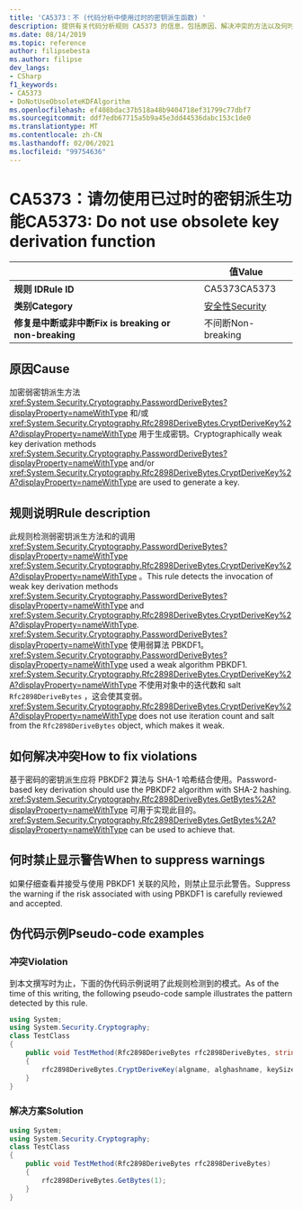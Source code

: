 ```yaml
---
title: 'CA5373：不 (代码分析中使用过时的密钥派生函数) '
description: 提供有关代码分析规则 CA5373 的信息，包括原因、解决冲突的方法以及何时取消显示。
ms.date: 08/14/2019
ms.topic: reference
author: filipsebesta
ms.author: filipse
dev_langs:
- CSharp
f1_keywords:
- CA5373
- DoNotUseObsoleteKDFAlgorithm
ms.openlocfilehash: ef408bdac37b518a48b9404718ef31799c77dbf7
ms.sourcegitcommit: ddf7edb67715a5b9a45e3dd44536dabc153c1de0
ms.translationtype: MT
ms.contentlocale: zh-CN
ms.lasthandoff: 02/06/2021
ms.locfileid: "99754636"
---
```

# <a name="ca5373-do-not-use-obsolete-key-derivation-function"></a><span data-ttu-id="17425-103">CA5373：请勿使用已过时的密钥派生功能</span><span class="sxs-lookup"><span data-stu-id="17425-103">CA5373: Do not use obsolete key derivation function</span></span>

| | <span data-ttu-id="17425-104">值</span><span class="sxs-lookup"><span data-stu-id="17425-104">Value</span></span> |
|-|-|
| <span data-ttu-id="17425-105">**规则 ID**</span><span class="sxs-lookup"><span data-stu-id="17425-105">**Rule ID**</span></span> |<span data-ttu-id="17425-106">CA5373</span><span class="sxs-lookup"><span data-stu-id="17425-106">CA5373</span></span>|
| <span data-ttu-id="17425-107">**类别**</span><span class="sxs-lookup"><span data-stu-id="17425-107">**Category**</span></span> |[<span data-ttu-id="17425-108">安全性</span><span class="sxs-lookup"><span data-stu-id="17425-108">Security</span></span>](security-warnings.md)|
| <span data-ttu-id="17425-109">**修复是中断或非中断**</span><span class="sxs-lookup"><span data-stu-id="17425-109">**Fix is breaking or non-breaking**</span></span> |<span data-ttu-id="17425-110">不间断</span><span class="sxs-lookup"><span data-stu-id="17425-110">Non-breaking</span></span>|

## <a name="cause"></a><span data-ttu-id="17425-111">原因</span><span class="sxs-lookup"><span data-stu-id="17425-111">Cause</span></span>

<span data-ttu-id="17425-112">加密弱密钥派生方法 <xref:System.Security.Cryptography.PasswordDeriveBytes?displayProperty=nameWithType> 和/或 <xref:System.Security.Cryptography.Rfc2898DeriveBytes.CryptDeriveKey%2A?displayProperty=nameWithType> 用于生成密钥。</span><span class="sxs-lookup"><span data-stu-id="17425-112">Cryptographically weak key derivation methods <xref:System.Security.Cryptography.PasswordDeriveBytes?displayProperty=nameWithType> and/or <xref:System.Security.Cryptography.Rfc2898DeriveBytes.CryptDeriveKey%2A?displayProperty=nameWithType> are used to generate a key.</span></span>

## <a name="rule-description"></a><span data-ttu-id="17425-113">规则说明</span><span class="sxs-lookup"><span data-stu-id="17425-113">Rule description</span></span>

<span data-ttu-id="17425-114">此规则检测弱密钥派生方法和的调用 <xref:System.Security.Cryptography.PasswordDeriveBytes?displayProperty=nameWithType> <xref:System.Security.Cryptography.Rfc2898DeriveBytes.CryptDeriveKey%2A?displayProperty=nameWithType> 。</span><span class="sxs-lookup"><span data-stu-id="17425-114">This rule detects the invocation of weak key derivation methods <xref:System.Security.Cryptography.PasswordDeriveBytes?displayProperty=nameWithType> and <xref:System.Security.Cryptography.Rfc2898DeriveBytes.CryptDeriveKey%2A?displayProperty=nameWithType>.</span></span>
<span data-ttu-id="17425-115"><xref:System.Security.Cryptography.PasswordDeriveBytes?displayProperty=nameWithType> 使用弱算法 PBKDF1。</span><span class="sxs-lookup"><span data-stu-id="17425-115"><xref:System.Security.Cryptography.PasswordDeriveBytes?displayProperty=nameWithType> used a weak algorithm PBKDF1.</span></span> <span data-ttu-id="17425-116"><xref:System.Security.Cryptography.Rfc2898DeriveBytes.CryptDeriveKey%2A?displayProperty=nameWithType> 不使用对象中的迭代数和 salt `Rfc2898DeriveBytes` ，这会使其变弱。</span><span class="sxs-lookup"><span data-stu-id="17425-116"><xref:System.Security.Cryptography.Rfc2898DeriveBytes.CryptDeriveKey%2A?displayProperty=nameWithType> does not use iteration count and salt from the `Rfc2898DeriveBytes` object, which makes it weak.</span></span>

## <a name="how-to-fix-violations"></a><span data-ttu-id="17425-117">如何解决冲突</span><span class="sxs-lookup"><span data-stu-id="17425-117">How to fix violations</span></span>

<span data-ttu-id="17425-118">基于密码的密钥派生应将 PBKDF2 算法与 SHA-1 哈希结合使用。</span><span class="sxs-lookup"><span data-stu-id="17425-118">Password-based key derivation should use the PBKDF2 algorithm with SHA-2 hashing.</span></span> <span data-ttu-id="17425-119"><xref:System.Security.Cryptography.Rfc2898DeriveBytes.GetBytes%2A?displayProperty=nameWithType> 可用于实现此目的。</span><span class="sxs-lookup"><span data-stu-id="17425-119"><xref:System.Security.Cryptography.Rfc2898DeriveBytes.GetBytes%2A?displayProperty=nameWithType> can be used to achieve that.</span></span>

## <a name="when-to-suppress-warnings"></a><span data-ttu-id="17425-120">何时禁止显示警告</span><span class="sxs-lookup"><span data-stu-id="17425-120">When to suppress warnings</span></span>

<span data-ttu-id="17425-121">如果仔细查看并接受与使用 PBKDF1 关联的风险，则禁止显示此警告。</span><span class="sxs-lookup"><span data-stu-id="17425-121">Suppress the warning if the risk associated with using PBKDF1 is carefully reviewed and accepted.</span></span>

## <a name="pseudo-code-examples"></a><span data-ttu-id="17425-122">伪代码示例</span><span class="sxs-lookup"><span data-stu-id="17425-122">Pseudo-code examples</span></span>

### <a name="violation"></a><span data-ttu-id="17425-123">冲突</span><span class="sxs-lookup"><span data-stu-id="17425-123">Violation</span></span>

<span data-ttu-id="17425-124">到本文撰写时为止，下面的伪代码示例说明了此规则检测到的模式。</span><span class="sxs-lookup"><span data-stu-id="17425-124">As of the time of this writing, the following pseudo-code sample illustrates the pattern detected by this rule.</span></span>

```csharp
using System;
using System.Security.Cryptography;
class TestClass
{
    public void TestMethod(Rfc2898DeriveBytes rfc2898DeriveBytes, string algname, string alghashname, int keySize, byte[] rgbIV)
    {
        rfc2898DeriveBytes.CryptDeriveKey(algname, alghashname, keySize, rgbIV);
    }
}
```

### <a name="solution"></a><span data-ttu-id="17425-125">解决方案</span><span class="sxs-lookup"><span data-stu-id="17425-125">Solution</span></span>

```csharp
using System;
using System.Security.Cryptography;
class TestClass
{
    public void TestMethod(Rfc2898DeriveBytes rfc2898DeriveBytes)
    {
        rfc2898DeriveBytes.GetBytes(1);
    }
}
```
